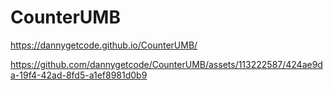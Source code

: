 # CounterUMB
https://dannygetcode.github.io/CounterUMB/



https://github.com/dannygetcode/CounterUMB/assets/113222587/424ae9da-19f4-42ad-8fd5-a1ef8981d0b9


